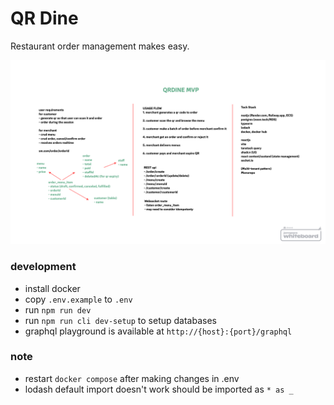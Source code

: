 # QR Dine

Restaurant order management makes easy.

![MVP](doc/mvp.png)

### development

- install docker
- copy `.env.example` to `.env`
- run `npm run dev`
- run `npm run cli dev-setup` to setup databases
- graphql playground is available at `http://{host}:{port}/graphql`

### note

- restart `docker compose` after making changes in .env
- lodash default import doesn't work should be imported as `* as _`
